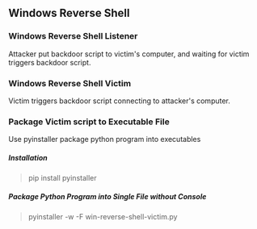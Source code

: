 ## Windows Reverse Shell
### Windows Reverse Shell Listener
Attacker put backdoor script to victim's computer, and waiting for victim triggers backdoor script.

### Windows Reverse Shell Victim
Victim triggers backdoor script connecting to attacker's computer.

### Package Victim script to Executable File
Use pyinstaller package python program into executables

##### Installation
> pip install pyinstaller

##### Package Python Program into Single File without Console
> pyinstaller -w -F win-reverse-shell-victim.py
